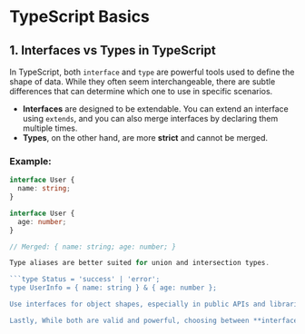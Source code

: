 # TypeScript Basics

## 1. Interfaces vs Types in TypeScript

In TypeScript, both `interface` and `type` are powerful tools used to define the shape of data. While they often seem interchangeable, there are subtle differences that can determine which one to use in specific scenarios.

- **Interfaces** are designed to be extendable. You can extend an interface using `extends`, and you can also merge interfaces by declaring them multiple times.
- **Types**, on the other hand, are more **strict** and cannot be merged.

### Example:

```ts
interface User {
  name: string;
}

interface User {
  age: number;
}

// Merged: { name: string; age: number; }

Type aliases are better suited for union and intersection types.

```type Status = 'success' | 'error';
type UserInfo = { name: string } & { age: number };

Use interfaces for object shapes, especially in public APIs and libraries. Use types for more complex type compositions or when working with primitives, tuples, or union types.

Lastly, While both are valid and powerful, choosing between **interface** and **type** depends on the context. Interfaces work best for object-oriented designs, whereas types shine with advanced type manipulation.

